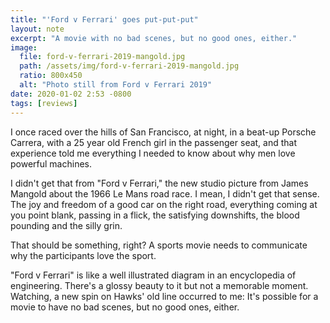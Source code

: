 ```yaml
---
title: "'Ford v Ferrari' goes put-put-put"
layout: note
excerpt: "A movie with no bad scenes, but no good ones, either."
image:
  file: ford-v-ferrari-2019-mangold.jpg
  path: /assets/img/ford-v-ferrari-2019-mangold.jpg
  ratio: 800x450
  alt: "Photo still from Ford v Ferrari 2019"
date: 2020-01-02 2:53 -0800
tags: [reviews]
---
```


I once raced over the hills of San Francisco, at night, in a beat-up Porsche Carrera, with a 25 year old French girl in the passenger seat, and that experience told me everything I needed to know about why men love powerful machines.

I didn't get that from "Ford v Ferrari," the new studio picture from James Mangold about the 1966 Le Mans road race. I mean, I didn't get that sense. The joy and freedom of a good car on the right road, everything coming at you point blank, passing in a flick, the satisfying downshifts, the blood pounding and the silly grin.

That should be something, right? A sports movie needs to communicate why the participants love the sport.

"Ford v Ferrari" is like a well illustrated diagram in an encyclopedia of engineering. There's a glossy beauty to it but not a memorable moment. Watching, a new spin on Hawks' old line occurred to me: It's possible for a movie to have no bad scenes, but no good ones, either.
